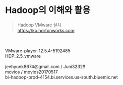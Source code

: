 Hadoop의 이해와 활용
==================
>Hadoop VMware 설치
<br>https://ko.hortonworks.com
<br>
<br>VMware-player-12.5.4-5192485
<br>HDP_2.5_vmware
<br>
<br>jeehyunk8674@gmail.com / Juni3232!!
<br>movios / movios20170517
<br>bi-hadoop-prod-4154.bi.services.us-south.bluemix.net
